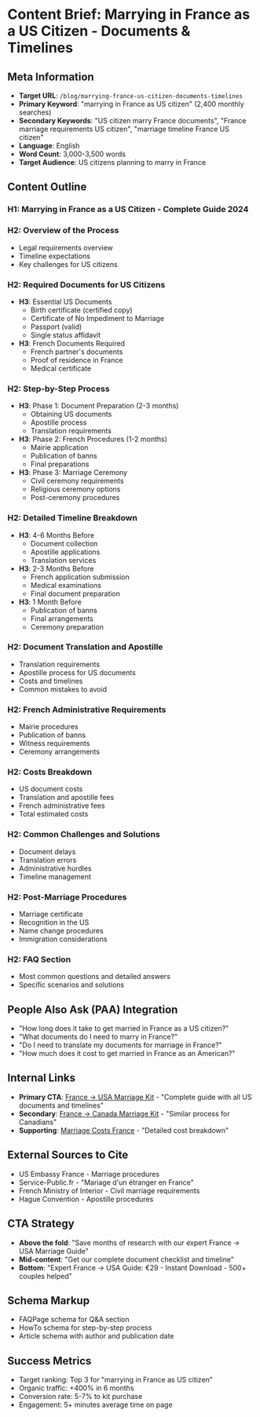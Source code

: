 # Content Brief: Marrying in France as a US Citizen - Documents & Timelines

## Meta Information
- **Target URL**: `/blog/marrying-france-us-citizen-documents-timelines`
- **Primary Keyword**: "marrying in France as US citizen" (2,400 monthly searches)
- **Secondary Keywords**: "US citizen marry France documents", "France marriage requirements US citizen", "marriage timeline France US citizen"
- **Language**: English
- **Word Count**: 3,000-3,500 words
- **Target Audience**: US citizens planning to marry in France

## Content Outline

### H1: Marrying in France as a US Citizen - Complete Guide 2024
### H2: Overview of the Process
- Legal requirements overview
- Timeline expectations
- Key challenges for US citizens

### H2: Required Documents for US Citizens
- **H3**: Essential US Documents
  - Birth certificate (certified copy)
  - Certificate of No Impediment to Marriage
  - Passport (valid)
  - Single status affidavit
- **H3**: French Documents Required
  - French partner's documents
  - Proof of residence in France
  - Medical certificate

### H2: Step-by-Step Process
- **H3**: Phase 1: Document Preparation (2-3 months)
  - Obtaining US documents
  - Apostille process
  - Translation requirements
- **H3**: Phase 2: French Procedures (1-2 months)
  - Mairie application
  - Publication of banns
  - Final preparations
- **H3**: Phase 3: Marriage Ceremony
  - Civil ceremony requirements
  - Religious ceremony options
  - Post-ceremony procedures

### H2: Detailed Timeline Breakdown
- **H3**: 4-6 Months Before
  - Document collection
  - Apostille applications
  - Translation services
- **H3**: 2-3 Months Before
  - French application submission
  - Medical examinations
  - Final document preparation
- **H3**: 1 Month Before
  - Publication of banns
  - Final arrangements
  - Ceremony preparation

### H2: Document Translation and Apostille
- Translation requirements
- Apostille process for US documents
- Costs and timelines
- Common mistakes to avoid

### H2: French Administrative Requirements
- Mairie procedures
- Publication of banns
- Witness requirements
- Ceremony arrangements

### H2: Costs Breakdown
- US document costs
- Translation and apostille fees
- French administrative fees
- Total estimated costs

### H2: Common Challenges and Solutions
- Document delays
- Translation errors
- Administrative hurdles
- Timeline management

### H2: Post-Marriage Procedures
- Marriage certificate
- Recognition in the US
- Name change procedures
- Immigration considerations

### H2: FAQ Section
- Most common questions and detailed answers
- Specific scenarios and solutions

## People Also Ask (PAA) Integration
- "How long does it take to get married in France as a US citizen?"
- "What documents do I need to marry in France?"
- "Do I need to translate my documents for marriage in France?"
- "How much does it cost to get married in France as an American?"

## Internal Links
- **Primary CTA**: [France → USA Marriage Kit](/kits/fra-usa) - "Complete guide with all US documents and timelines"
- **Secondary**: [France → Canada Marriage Kit](/kits/fra-can) - "Similar process for Canadians"
- **Supporting**: [Marriage Costs France](/blog/marriage-costs-france) - "Detailed cost breakdown"

## External Sources to Cite
- US Embassy France - Marriage procedures
- Service-Public.fr - "Mariage d'un étranger en France"
- French Ministry of Interior - Civil marriage requirements
- Hague Convention - Apostille procedures

## CTA Strategy
- **Above the fold**: "Save months of research with our expert France → USA Marriage Guide"
- **Mid-content**: "Get our complete document checklist and timeline"
- **Bottom**: "Expert France → USA Guide: €29 - Instant Download - 500+ couples helped"

## Schema Markup
- FAQPage schema for Q&A section
- HowTo schema for step-by-step process
- Article schema with author and publication date

## Success Metrics
- Target ranking: Top 3 for "marrying in France as US citizen"
- Organic traffic: +400% in 6 months
- Conversion rate: 5-7% to kit purchase
- Engagement: 5+ minutes average time on page
